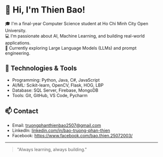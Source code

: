 # 👋 Hi, I'm Thien Bao!

🎓 I'm a final-year Computer Science student at Ho Chi Minh City Open University.  
💻 I’m passionate about AI, Machine Learning, and building real-world applications.  
🚀 Currently exploring Large Language Models (LLMs) and prompt engineering.  

## 🔧 Technologies & Tools

- Programming: Python, Java, C#, JavaScript
- AI/ML: Scikit-learn, OpenCV, Flask, HOG, LBP
- Database: SQL Server, Firebase, MongoDB
- Tools: Git, GitHub, VS Code, Pycharm

## 📫 Contact

- Email: truongphanthienbao2507@gmail.com  
- LinkedIn: [linkedin.com/in/bao-truong-phan-thien](https://www.linkedin.com/in/bao-truong-phan-thien-204222210)
- Facebook: https://www.facebook.com/bao.thien.25072003/
---

> "Always learning, always building."

<!--
**thienbao2507/thienbao2507** is a ✨ _special_ ✨ repository because its `README.md` (this file) appears on your GitHub profile.

Here are some ideas to get you started:

- 🔭 I’m currently working on ...
- 🌱 I’m currently learning ...
- 👯 I’m looking to collaborate on ...
- 🤔 I’m looking for help with ...
- 💬 Ask me about ...
- 📫 How to reach me: ...
- 😄 Pronouns: ...
- ⚡ Fun fact: ...
-->
